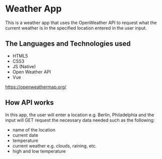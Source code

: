 # Weather App
This is a weather app that uses the OpenWeather API to request what the current weather is in the specified location entered in the user input. 

## The Languages and Technologies used

- HTML5
- CSS3
- JS (Native)
- Open Weather API
- Vue

https://openweathermap.org/

## How API works
In this app, the user will enter a location e.g. Berlin, Philadelphia and the input will GET request
the necessary data needed such as the following:
- name of the location
- current date
- temperature
- current weather e.g. clouds, raining, etc.
- high and low temperature
